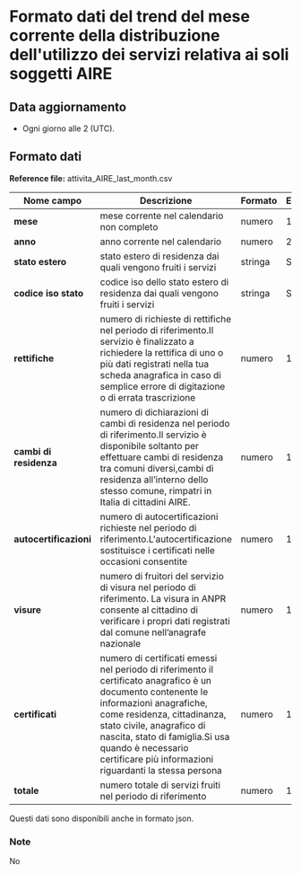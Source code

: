 # Formato dati del trend del mese corrente della distribuzione dell'utilizzo dei servizi relativa ai soli soggetti AIRE

## Data aggiornamento
- Ogni giorno alle 2 (UTC). 

## Formato dati

**Reference file:** attivita_AIRE_last_month.csv<br>

| Nome campo                  | Descrizione                       | Formato                       | Esempio             |
|-----------------------------|-----------------------------------|-------------------------------|---------------------|
| **mese**       | mese corrente nel calendario non completo              | numero                   | 10       |
| **anno**  | anno corrente nel calendario  |   numero     |        2021         |
| **stato estero**      | stato estero di residenza dai quali vengono fruiti i servizi |   stringa | Spagna  |
| **codice iso stato**      | codice iso dello stato estero di residenza dai quali vengono fruiti i servizi |   stringa | SPA  |
| **rettifiche**      | numero di richieste di rettifiche nel periodo di riferimento.Il servizio è finalizzato a richiedere la rettifica di uno o più dati registrati nella tua scheda anagrafica in caso di semplice errore di digitazione o di errata trascrizione| numero             | 1000   |
| **cambi di residenza**      | numero di dichiarazioni di cambi di residenza nel periodo di riferimento.Il servizio è disponibile soltanto per effettuare cambi di residenza tra comuni diversi,cambi di residenza all’interno dello stesso comune, rimpatri in Italia di cittadini AIRE.| numero             | 1000   |
| **autocertificazioni**      | numero di autocertificazioni richieste nel periodo di riferimento.L'autocertificazione sostituisce i certificati nelle occasioni consentite| numero             | 1000   |
| **visure**      | numero di fruitori del servizio di visura nel periodo di riferimento. La visura in ANPR consente al cittadino di verificare i propri dati registrati dal comune nell’anagrafe nazionale| numero             | 1000   |
| **certificati**      | numero di certificati emessi nel periodo di riferimento il certificato anagrafico è un documento contenente le informazioni anagrafiche, come residenza, cittadinanza, stato civile, anagrafico di nascita, stato di famiglia.Si usa quando è necessario certificare più informazioni riguardanti la stessa persona| numero             | 1000   |
| **totale**      | numero totale di servizi fruiti nel periodo di riferimento| numero             | 1000   |

Questi dati sono disponibili anche in formato json.

### Note
No